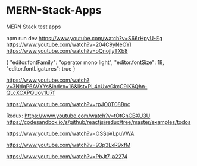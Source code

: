 # MERN-Stack-Apps
MERN Stack test apps

 npm run dev
https://www.youtube.com/watch?v=S66rHpyU-Eg
https://www.youtube.com/watch?v=204C9yNeOYI
https://www.youtube.com/watch?v=oQnojIyTXb8

{
    "editor.fontFamily": "operator mono light",
    "editor.fontSize": 18,
    "editor.fontLigatures": true
}

https://www.youtube.com/watch?v=3NdgP6AVYYs&index=16&list=PL4cUxeGkcC9iK6Qhn-QLcXCXPQUov1U7f

https://www.youtube.com/watch?v=rpJO0T08Bnc

Redux: 
https://www.youtube.com/watch?v=tOtGnCBXU3U
https://codesandbox.io/s/github/reactjs/redux/tree/master/examples/todos

https://www.youtube.com/watch?v=OSSpVLpuVWA

https://www.youtube.com/watch?v=93p3LxR9xfM

https://www.youtube.com/watch?v=PbJt7-a2274